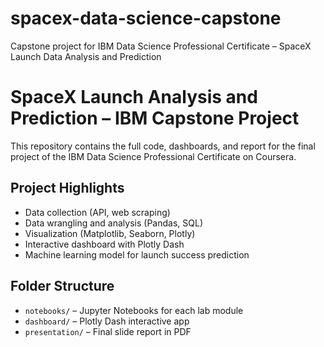 # spacex-data-science-capstone
Capstone project for IBM Data Science Professional Certificate – SpaceX Launch Data Analysis and Prediction

# SpaceX Launch Analysis and Prediction – IBM Capstone Project

This repository contains the full code, dashboards, and report for the final project of the IBM Data Science Professional Certificate on Coursera.

## Project Highlights
- Data collection (API, web scraping)
- Data wrangling and analysis (Pandas, SQL)
- Visualization (Matplotlib, Seaborn, Plotly)
- Interactive dashboard with Plotly Dash
- Machine learning model for launch success prediction

## Folder Structure
- `notebooks/` – Jupyter Notebooks for each lab module
- `dashboard/` – Plotly Dash interactive app
- `presentation/` – Final slide report in PDF
